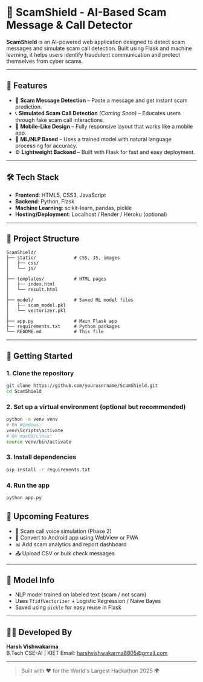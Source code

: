 
# 🚨 ScamShield - AI-Based Scam Message & Call Detector

**ScamShield** is an AI-powered web application designed to detect scam messages and simulate scam call detection. Built using Flask and machine learning, it helps users identify fraudulent communication and protect themselves from cyber scams.

---

## 🧠 Features

- 📩 **Scam Message Detection** – Paste a message and get instant scam prediction.
- 📞 **Simulated Scam Call Detection** *(Coming Soon)* – Educates users through fake scam call interactions.
- 📱 **Mobile-Like Design** – Fully responsive layout that works like a mobile app.
- 🧠 **ML/NLP Based** – Uses a trained model with natural language processing for accuracy.
- ⚙️ **Lightweight Backend** – Built with Flask for fast and easy deployment.

---

## 🛠️ Tech Stack

- **Frontend**: HTML5, CSS3, JavaScript
- **Backend**: Python, Flask
- **Machine Learning**: scikit-learn, pandas, pickle
- **Hosting/Deployment**: Localhost / Render / Heroku (optional)

---

## 📁 Project Structure

```
ScamShield/
├── static/              # CSS, JS, images
│   ├── css/
│   └── js/
│
├── templates/           # HTML pages
│   ├── index.html
│   └── result.html
│
├── model/               # Saved ML model files
│   ├── scam_model.pkl
│   └── vectorizer.pkl
│
├── app.py               # Main Flask app
├── requirements.txt     # Python packages
└── README.md            # This file
```

---

## 🚀 Getting Started

### 1. Clone the repository

```bash
git clone https://github.com/yourusername/ScamShield.git
cd ScamShield
```

### 2. Set up a virtual environment (optional but recommended)

```bash
python -m venv venv
# On Windows:
venv\Scripts\activate
# On macOS/Linux:
source venv/bin/activate
```

### 3. Install dependencies

```bash
pip install -r requirements.txt
```

### 4. Run the app

```bash
python app.py
```

## 🔮 Upcoming Features

- 🧠 Scam call voice simulation (Phase 2)
- 📱 Convert to Android app using WebView or PWA
- 📊 Add scam analytics and report dashboard
- 📤 Upload CSV or bulk check messages

---

## 🤖 Model Info

- NLP model trained on labeled text (scam / not scam)
- Uses `TfidfVectorizer` + Logistic Regression / Naive Bayes
- Saved using `pickle` for easy reuse in Flask

---

## 🧑‍💻 Developed By

**Harsh Vishwakarma**  
B.Tech CSE-AI | KIET 
Email: harshvishwakarma8805@gmail.com

---


> Built with ❤️ for the World's Largest Hackathon 2025 🌍
